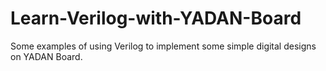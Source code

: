 # Learn-Verilog-with-YADAN-Board
Some examples of using Verilog to implement some simple digital designs on YADAN Board.
